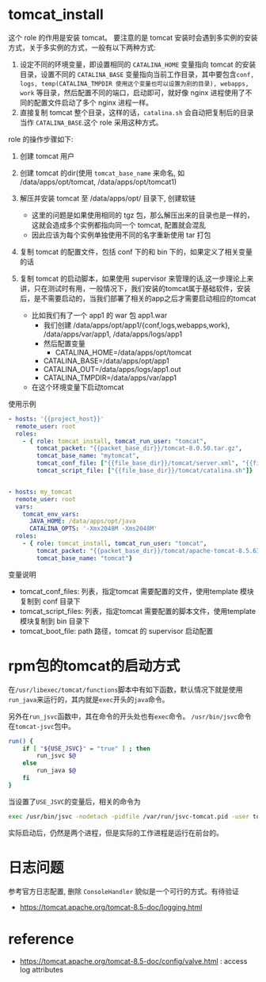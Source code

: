 # tomcat_install
这个 role 的作用是安装 tomcat。
要注意的是 tomcat 安装时会遇到多实例的安装方式，关于多实例的方式，一般有以下两种方式:
1. 设定不同的环境变量，即设置相同的 `CATALINA_HOME` 变量指向 tomcat 的安装目录，设置不同的 `CATALINA_BASE` 变量指向当前工作目录，其中要包含`conf, logs, temp(CATALINA_TMPDIR 使用这个变量也可以设置为别的目录), webapps, work` 等目录，然后配置不同的端口，启动即可，就好像 nginx 进程使用了不同的配置文件启动了多个 nginx 进程一样。
2. 直接复制 tomcat 整个目录，这样的话，`catalina.sh` 会自动把复制后的目录当作 `CATALINA_BASE`.这个 role 采用这种方式。

role 的操作步骤如下:
1. 创建 tomcat 用户
2. 创建 tomcat 的dir(使用 `tomcat_base_name` 来命名, 如 /data/apps/opt/tomcat, /data/apps/opt/tomcat1)
3. 解压并安装 tomcat 至 /data/apps/opt/ 目录下, 创建软链
	* 这里的问题是如果使用相同的 tgz 包，那么解压出来的目录也是一样的，这就会造成多个实例都指向同一个 tomcat, 配置就会混乱
	* 因此应该为每个实例单独使用不同的名字重新使用 tar 打包

4. 复制 tomcat 的配置文件，包括 conf 下的和 bin 下的，如果定义了相关变量的话
5. 复制 tomcat 的启动脚本，如果使用 supervisor 来管理的话,这一步理论上来讲，只在测试时有用，一般情况下，我们安装的tomcat属于基础软件，安装后，是不需要启动的，当我们部署了相关的app之后才需要启动相应的tomcat
	* 比如我们有了一个 app1 的 war 包 app1.war
        * 我们创建 /data/apps/opt/app1/{conf,logs,webapps,work}, /data/apps/var/app1, /data/apps/logs/app1
        * 然后配置变量 
        	* CATALINA_HOME=/data/apps/opt/tomcat 
		* CATALINA_BASE=/data/apps/opt/app1 
		* CATALINA_OUT=/data/apps/logs/app1.out
		* CATALINA_TMPDIR=/data/apps/var/app1
	* 在这个环境变量下启动tomcat

使用示例
```yaml
- hosts: '{{project_host}}'
  remote_user: root
  roles:
    - { role: tomcat_install, tomcat_run_user: "tomcat",
        tomcat_packet: "{{packet_base_dir}}/tomcat-8.0.50.tar.gz",
        tomcat_base_name: "mytomcat",
        tomcat_conf_file: ["{{file_base_dir}}/tomcat/server.xml", "{{file_base_dir}}/tomcat/logging.properties"],
        tomcat_script_file: ["{{file_base_dir}}/tomcat/catalina.sh"]}


- hosts: my_tomcat
  remote_user: root
  vars:
    tomcat_env_vars:
      JAVA_HOME: /data/apps/opt/java
      CATALINA_OPTS: '-Xmx2048M -Xms2048M'
  roles:
    - { role: tomcat_install, tomcat_run_user: "tomcat",
        tomcat_packet: "{{packet_base_dir}}/tomcat/apache-tomcat-8.5.63.tar.gz",
        tomcat_base_name: "tomcat"}
```

变量说明
* tomcat_conf_files: 列表，指定tomcat 需要配置的文件，使用template 模块复制到 conf 目录下
* tomcat_script_files: 列表，指定tomcat 需要配置的脚本文件，使用template 模块复制到 bin 目录下
* tomcat_boot_file: path 路径，tomcat 的 supervisor 启动配置


# rpm包的tomcat的启动方式

在`/usr/libexec/tomcat/functions`脚本中有如下函数，默认情况下就是使用`run_java`来运行的，其内就是`exec`开头的`java`命令。

另外在`run_jsvc`函数中，其在命令的开头处也有`exec`命令。
`/usr/bin/jsvc`命令在`tomcat-jsvc`包中。

```bash
run() {
    if [ "${USE_JSVC}" = "true" ] ; then
        run_jsvc $@
    else
        run_java $@
    fi
}
```

当设置了`USE_JSVC`的变量后，相关的命令为
```bash
exec /usr/bin/jsvc -nodetach -pidfile /var/run/jsvc-tomcat.pid -user tomcat -outfile /usr/share/tomcat/logs/catalina.out -errfile /usr/share/tomcat/logs/catalina.out -Djavax.sql.DataSource.Factory=org.apache.commons.dbcp.BasicDataSourceFactory -classpath .:/export/java/jdk/lib/dt.jar:/export/java/jdk/lib/tools.jar:/usr/share/tomcat/bin/bootstrap.jar:/usr/share/tomcat/bin/tomcat-juli.jar:/usr/share/java/commons-daemon.jar -Dcatalina.base=/usr/share/tomcat -Dcatalina.home=/usr/share/tomcat -Djava.endorsed.dirs= -Djava.io.tmpdir=/var/cache/tomcat/temp -Djava.util.logging.config.file=/usr/share/tomcat/conf/logging.properties -Djava.util.logging.manager=org.apache.juli.ClassLoaderLogManager org.apache.catalina.startup.Bootstrap start
```

实际启动后，仍然是两个进程，但是实际的工作进程是运行在前台的。

# 日志问题

参考官方日志配置, 删除 `ConsoleHandler` 貌似是一个可行的方式。有待验证

* https://tomcat.apache.org/tomcat-8.5-doc/logging.html

# reference
* https://tomcat.apache.org/tomcat-8.5-doc/config/valve.html : access log attributes
